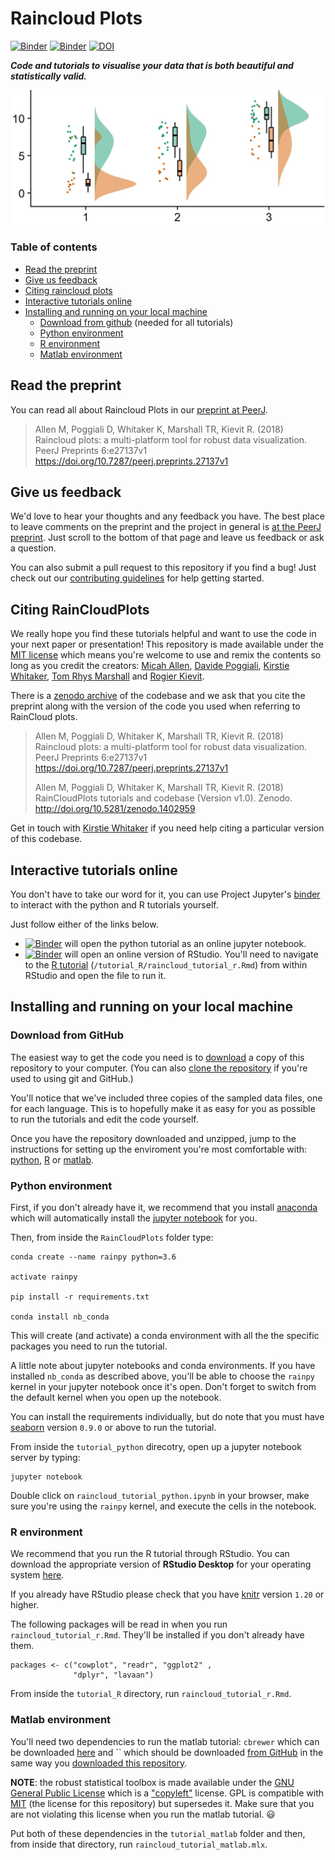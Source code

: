 # Raincloud Plots

[![Binder](https://img.shields.io/badge/binder%20tutorial-python-fb62f6.svg)](https://mybinder.org/v2/gh/RainCloudPlots/RainCloudPlots/master?filepath=tutorial_python%2Fraincloud_tutorial_python.ipynb)
[![Binder](https://img.shields.io/badge/binder%20tutorial-R-c62e65.svg)](https://mybinder.org/v2/gh/RainCloudPlots/RainCloudPlots/master?urlpath=rstudio)
[![DOI](https://zenodo.org/badge/144041501.svg)](https://zenodo.org/badge/latestdoi/144041501)


***Code and tutorials to visualise your data that is both beautiful *and* statistically valid.***

![](images/10repanvplot_cropped.jpg)

### Table of contents

* [Read the preprint](#read-the-preprint)
* [Give us feedback](#give-us-feedback)
* [Citing raincloud plots](#citing-raincloudplots)
* [Interactive tutorials online](#interactive-tutorials-online)
* [Installing and running on your local machine](#installing-and-running-on-your-local-machine)
  * [Download from github](#download-from-github) (needed for all tutorials)
  * [Python environment](#python-environment)
  * [R environment](#r-environment)
  * [Matlab environment](#matlab-environment)

## Read the preprint

You can read all about Raincloud Plots in our [preprint at PeerJ](https://peerj.com/preprints/27137v1/).

> Allen M, Poggiali D, Whitaker K, Marshall TR, Kievit R. (2018) Raincloud plots: a multi-platform tool for robust data visualization. PeerJ Preprints 6:e27137v1 https://doi.org/10.7287/peerj.preprints.27137v1

## Give us feedback

We'd love to hear your thoughts and any feedback you have. The best place to leave comments on the preprint and the project in general is [at the PeerJ preprint](https://peerj.com/preprints/27137v1/). Just scroll to the bottom of that page and leave us feedback or ask a question.

You can also submit a pull request to this repository if you find a bug! Just check out our [contributing guidelines](CONTRIBUTING.md) for help getting started.

## Citing RainCloudPlots

We really hope you find these tutorials helpful and want to use the code in your next paper or presentation! This repository is made available under the [MIT license](LICENSE) which means you're welcome to use and remix the contents so long as you credit the creators: [Micah Allen](https://twitter.com/micahgallen?lang=en), [Davide Poggiali](https://twitter.com/dav1d3p0g?lang=en), [Kirstie Whitaker](https://twitter.com/kirstie_j?lang=en), [Tom Rhys Marshall](https://twitter.com/tomrhysmarshall?lang=en) and [Rogier Kievit](https://twitter.com/rogierk?lang=en).

There is a [zenodo archive](https://zenodo.org/badge/latestdoi/144041501) of the codebase and we ask that you cite the preprint along with the version of the code you used when referring to RainCloud plots.


> Allen M, Poggiali D, Whitaker K, Marshall TR, Kievit R. (2018) Raincloud plots: a multi-platform tool for robust data visualization. PeerJ Preprints 6:e27137v1 https://doi.org/10.7287/peerj.preprints.27137v1
>
> Allen M, Poggiali D, Whitaker K, Marshall TR, Kievit R. (2018) RainCloudPlots tutorials and codebase (Version v1.0). Zenodo. http://doi.org/10.5281/zenodo.1402959

Get in touch with [Kirstie Whitaker](https://github.com/KirstieJane) if you need help citing a particular version of this codebase.


## Interactive tutorials online

You don't have to take our word for it, you can use Project Jupyter's [binder](https://mybinder.org) to interact with the python and R tutorials yourself.

Just follow either of the links below.

* [![Binder](https://img.shields.io/badge/binder%20tutorial-python-fb62f6.svg)](https://mybinder.org/v2/gh/RainCloudPlots/RainCloudPlots/master?filepath=tutorial_python%2Fraincloud_tutorial_python.ipynb) will open the python tutorial as an online jupyter notebook.
* [![Binder](https://img.shields.io/badge/binder%20tutorial-R-c62e65.svg)](https://mybinder.org/v2/gh/RainCloudPlots/RainCloudPlots/master?urlpath=rstudio) will open an online version of RStudio. You'll need to navigate to the [R tutorial](https://github.com/RainCloudPlots/RainCloudPlots/blob/master/tutorial_R/raincloud_tutorial_r.Rmd) (`/tutorial_R/raincloud_tutorial_r.Rmd`) from within RStudio and open the file to run it.

## Installing and running on your local machine

### Download from GitHub

The easiest way to get the code you need is to [download](https://github.com/RainCloudPlots/RainCloudPlots/archive/master.zip) a copy of this repository to your computer. (You can also [clone the repository](https://help.github.com/articles/cloning-a-repository/) if you're used to using git and GitHub.)

You'll notice that we've included three copies of the sampled data files, one for each language. This is to hopefully make it as easy for you as possible to run the tutorials and edit the code yourself.

Once you have the repository downloaded and unzipped, jump to the instructions for setting up the enviroment you're most comfortable with: [python](#python-environment), [R](#r-environment) or [matlab](#matlab-environment).

### Python environment

First, if you don't already have it, we recommend that you install [anaconda](https://conda.io/docs/user-guide/install/index.html) which will automatically install the [jupyter notebook](https://jupyter.readthedocs.io/en/latest/install.html#installing-jupyter-using-anaconda-and-conda) for you.

Then, from inside the `RainCloudPlots` folder type:

```
conda create --name rainpy python=3.6

activate rainpy

pip install -r requirements.txt

conda install nb_conda
```

This will create (and activate) a conda environment with all the the specific packages you need to run the tutorial.

A little note about jupyter notebooks and conda environments. If you have installed `nb_conda` as described above, you'll be able to choose the `rainpy` kernel in your jupyter notebook once it's open. Don't forget to switch from the default kernel when you open up the notebook.

You can install the requirements individually, but do note that you must have [seaborn](https://seaborn.pydata.org/) version `0.9.0` or above to run the tutorial.

From inside the `tutorial_python` direcotry, open up a jupyter notebook server by typing:

```
jupyter notebook
```

Double click on `raincloud_tutorial_python.ipynb` in your browser, make sure you're using the `rainpy` kernel, and execute the cells in the notebook.

### R environment

We recommend that you run the R tutorial through RStudio. You can download the appropriate version of **RStudio Desktop** for your operating system [here](https://www.rstudio.com/products/rstudio/download/).

If you already have RStudio please check that you have [knitr](https://cran.r-project.org/web/packages/knitr/index.html) version `1.20` or higher.

The following packages will be read in when you run `raincloud_tutorial_r.Rmd`. They'll be installed if you don't already have them.

```
packages <- c("cowplot", "readr", "ggplot2" ,
              "dplyr", "lavaan")
```

From inside the `tutorial_R` directory, run `raincloud_tutorial_r.Rmd`.

### Matlab environment

You'll need two dependencies to run the matlab tutorial: `cbrewer` which can be downloaded [here](https://uk.mathworks.com/matlabcentral/fileexchange/34087-cbrewer-colorbrewer-schemes-for-matlab) and `` which should be downloaded [from GitHub](https://github.com/CPernet/Robust_Statistical_Toolbox) in the same way you [downloaded this repository](#download-from-github).

**NOTE**: the robust statistical toolbox is made available under the [GNU General Public License](https://github.com/CPernet/Robust_Statistical_Toolbox/blob/master/LICENSE) which is a ["copyleft"](https://en.wikipedia.org/wiki/Copyleft) license. GPL is compatible with [MIT](LICENSE) (the license for this repository) but supersedes it. Make sure that you are not violating this license when you run the matlab tutorial. :smiley:

Put both of these dependencies in the `tutorial_matlab` folder and then, from inside that directory, run `raincloud_tutorial_matlab.mlx`.
